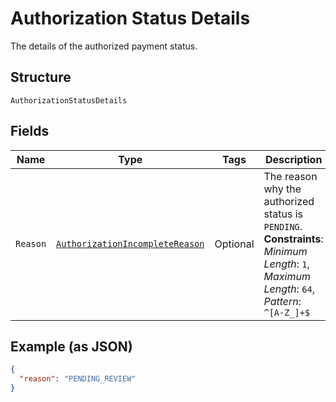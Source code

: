 
# Authorization Status Details

The details of the authorized payment status.

## Structure

`AuthorizationStatusDetails`

## Fields

| Name | Type | Tags | Description | Getter | Setter |
|  --- | --- | --- | --- | --- | --- |
| `Reason` | [`AuthorizationIncompleteReason`](../../doc/models/authorization-incomplete-reason.md) | Optional | The reason why the authorized status is `PENDING`.<br>**Constraints**: *Minimum Length*: `1`, *Maximum Length*: `64`, *Pattern*: `^[A-Z_]+$` | AuthorizationIncompleteReason getReason() | setReason(AuthorizationIncompleteReason reason) |

## Example (as JSON)

```json
{
  "reason": "PENDING_REVIEW"
}
```

